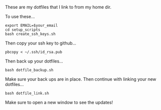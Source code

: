 These are my dotfiles that I link to from my home dir.

To use these... 

```
export EMAIL=$your_email
cd setup_scripts
bash create_ssh_keys.sh
```

Then copy your ssh key to github... 
```
pbcopy < ~/.ssh/id_rsa.pub
```

Then back up your dotfiles...
```
bash dotfile_backup.sh
```

Make sure your back ups are in place.
Then continue with linking your new dotfiles... 

```
bash dotfile_link.sh
```

Make sure to open a new window to see the updates!
